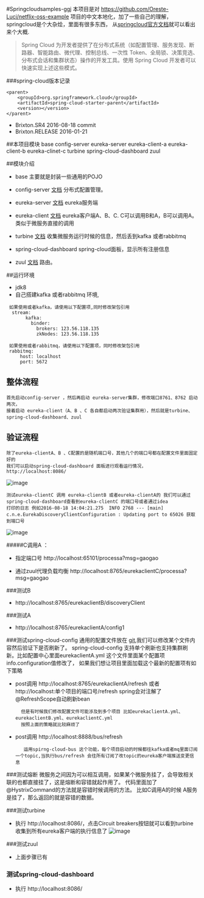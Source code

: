 #Springcloudsamples-ggj
本项目是对 https://github.com/Oreste-Luci/netflix-oss-example 项目的中文本地化，加了一些自己的理解，springcloud是个大杂烩，里面有很多东西， 从[springcloud官方文档](http://projects.spring.io/spring-cloud/spring-cloud.html)就可以看出来个大概.
>Spring Cloud 为开发者提供了在分布式系统（如配置管理、服务发现、断路器、智能路由、微代理、控制总线、一次性 Token、全局锁、决策竞选、分布式会话和集群状态）操作的开发工具。使用 Spring Cloud 开发者可以快速实现上述这些模式。

###spring-cloud版本记录

    <parent>
        <groupId>org.springframework.cloud</groupId>
        <artifactId>spring-cloud-starter-parent</artifactId>
        <version></version>
    </parent>

   - Brixton.SR4 2016-08-18 commit
   - Brixton.RELEASE 2016-01-21
    
##本项目模块
    <modules>
        <module>base</module>
        <module>config-server</module>
        <module>eureka-server</module>
        <module>eureka-client-a</module>
        <module>eureka-client-b</module>
        <module>eureka-clinet-c</module>
        <module>turbine</module>
        <module>spring-cloud-dashboard</module>
        <module>zuul</module>
    </modules>
 
##模块介绍

- base
     主要就是封装一些通用的POJO
     
- config-server [文档](http://projects.spring.io/spring-cloud/spring-cloud.html#_spring_cloud_config)
     分布式配置管理。
        
- eureka-server  [文档](http://projects.spring.io/spring-cloud/spring-cloud.html#spring-cloud-eureka-server)
     eureka服务端
 
- eureka-client [文档](http://projects.spring.io/spring-cloud/spring-cloud.html#_service_discovery_eureka_clients)
     eureka客户端A、B、C.  C可以调用B和A，B可以调用A。类似于微服务直接的调用
     
- turbine [文档](http://projects.spring.io/spring-cloud/spring-cloud.html#_turbine)
    收集微服务运行时候的信息，然后丢到kafka 或者rabbitmq
    
-  spring-cloud-dashboard
    spring-cloud面板，显示所有注册信息
   
- zuul [文档](http://projects.spring.io/spring-cloud/spring-cloud.html#_router_and_filter_zuul)
    路由。
    
    
    
##运行环境
- jdk8 
- 自己搭建kafka 或者rabbitmq 环境,

```
 如果使用或者kafka，请使用以下配置项,同时修改架包引用
  stream:
       kafka:
         binder:
           brokers: 123.56.118.135
           zkNodes: 123.56.118.135

 如果使用或者rabbitmq，请使用以下配置项，同时修改架包引用
 rabbitmq:
     host: localhost
     port: 5672
```
    
## 整体流程
    首先启动config-server ，然后再启动 eureka-server集群，修改端口8761、8762 启动两次，
    接着启动 eureka-client（A、B 、C 各自都启动两次验证集群用），然后就是turbine、 spring-cloud-dashboard、zuul
    
## 验证流程
    除了eureka-clientA、B 、C配置的是随机端口号，其他几个的端口号都在配置文件里面固定好的
    我们可以启动spring-cloud-dashboard 面板进行观看运行情况，http://localhost:8086/

![image](https://raw.githubusercontent.com/ggj2010/springcloudsamples-ggj/master/properties/QQ%E6%88%AA%E5%9B%BE20160818140918.png)

    测试eureka-clientC 调用 eureka-clientB 或者eureka-clientA的 我们可以通过spring-cloud-dashboard查看到eureka-clientC 的端口号或者通过idea
    打印的日志 例如2016-08-18 14:04:21.275  INFO 2768 --- [main] c.n.e.EurekaDiscoveryClientConfiguration : Updating port to 65026 获取到端口号
    
 ![image](https://raw.githubusercontent.com/ggj2010/springcloudsamples-ggj/master/properties/QQ%E6%88%AA%E5%9B%BE201608181817.png)
    
    
#####C调用A ： 
- 指定端口号 http://localhost:65101/processa?msg=gaogao  
 
- 通过zuul代理负载均衡 http://localhost:8765/eurekaclientC/processa?msg=gaogao 

###测试B
- http://localhost:8765/eurekaclientB/discoveryClient

###测试A
- http://localhost:8765/eurekaclientA/config1

###测试spring-cloud-config
   通用的配置文件放在 [git](https://github.com/ggj2010/springcloudsamples-config),我们可以修改某个文件内容然后验证下是否刷新了。
   spring-cloud-config 支持单个刷新也支持集群刷新。比如配置中心里面eurekaclientA.yml 这个文件里面某个配置项info.configuration值修改了，
   如果我们想让项目里面加载这个最新的配置项有如下策略
   
- post调用 http://localhost:8765/eurekaclientA/refresh 或者 http://localhost:单个项目的端口号/refresh spring会对注解了@RefreshScope自动刷新bean
 
        但是有时候我们修改配置文件可能涉及到多个项目 比如eurekaclientA.yml、eurekaclientB.yml、eurekaclientC.yml 
        按照上面的策略就比较麻烦了
 
- post调用  http://localhost:8888/bus/refresh   
 
         运用spirng-cloud-bus 这个功能，每个项目启动的时候都往kafka或者mq里面订阅一个topic,当执行bus/refresh 会往所有订阅了改topic的eureka客户端推送变更信息 
    
###测试熔断
    微服务之间因为可以相互调用，如果某个微服务挂了，会导致相关联的也都直接挂了，这是熔断和容错就起作用了。
    代码里面加了 @HystrixCommand的方法就是容错时候调用的方法。 比如C调用A的时候  A服务是挂了，那么返回的就是容错的数据。
    
###测试turbine
- 执行 http://localhost:8086/，点击Circuit breakers按钮就可以看到turbine收集到所有eureka客户端的执行信息了
![image](https://raw.githubusercontent.com/ggj2010/springcloudsamples-ggj/master/properties/QQ%E6%88%AA%E5%9B%BE20160818144241.png)
    
###测试zuul
 - 上面步骤已有
 
### 测试spring-cloud-dashboard
 - 执行 http://localhost:8086/

    
     
    
    
    
    
    
    
    
    
    
     
        
